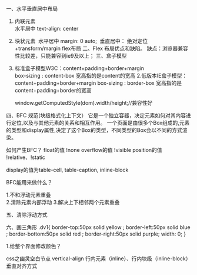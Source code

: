 一、水平垂直居中布局 

1. 内联元素   
​      水平居中       text-align: center 
2. 块状元素
​      水平居中   margin: 0  auto;
​     垂直居中： 绝对定位+transform/margin      flex布局
二、Flex 布局优点和缺陷。
缺点：浏览器兼容性比较差，只能兼容到ie9及以上；
三、盒子模型
1. 标准盒子模型W3C：content+padding+border+margin  
   box-sizing : content-box   宽高指的是content的宽高
2.低版本IE盒子模型：content+padding+border+margin 
   box-sizing : border-box 宽高指的是content+padding+border的宽高
   
   window.getComputedStyle(dom).width/height;//兼容性好
   
四、BFC 规范(块级格式化上下文）
 它是一个独立容器，决定元素如何对其内容进行定位,以及与其他元素的关系和相互作用。
 一个页面是由很多个Box组成的,元素的类型和display属性,决定了这个Box的类型，不同类型的Box会以不同的方式渲染。

 如何产生BFC？
 float的值    !none 
 overflow的值 !visible
 position的值 !relative、!static
 
 display的值为table-cell, table-caption, inline-block
 
 

 BFC能用来做什么？
 
 1.不和浮动元素重叠  
 2.清除元素内部浮动
 3.解决上下相邻两个元素重叠
 
五、清除浮动方式


六、画三角形
.dv1{
    border-top:50px solid yellow ;
    border-left:50px solid blue ;
    border-bottom:50px solid red ;
    border-right:50px solid purple;
    width: 0;
  }



1.给整个界面修改颜色？



css之幽灵空白节点
vertical-align  行内元素（inline）、行内块级（inline-block） 垂直对齐方式